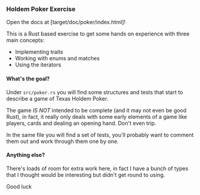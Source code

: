 ### Holdem Poker Exercise

Open the docs at [target/doc/poker/index.html]!

This is a Rust based exercise to get some hands on experience with three main concepts:

- Implementing traits
- Working with enums and matches
- Using the iterators

#### What's the goal?

Under `src/poker.rs` you will find some structures and tests that start to describe a game of Texas Holdem Poker.

The game _IS NOT_ intended to be complete (and it may not even be good Rust), in fact, it really only deals with some early elements of a game like players, cards and dealing an opening hand. Don't even trip.

In the same file you will find a set of tests, you'll probably want to comment them out and work through them one by one.

#### Anything else?

There's loads of room for extra work here, in fact I have a bunch of types that I thought would be interesting but didn't get round to using.

Good luck
